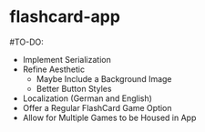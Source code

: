 # flashcard-app

#TO-DO:
  * Implement Serialization <br /> 
  * Refine Aesthetic <br /> 
      * Maybe Include a Background Image <br /> 
      * Better Button Styles
  * Localization (German and English) <br /> 
  * Offer a Regular FlashCard Game Option <br /> 
  * Allow for Multiple Games to be Housed in App <br /> 
